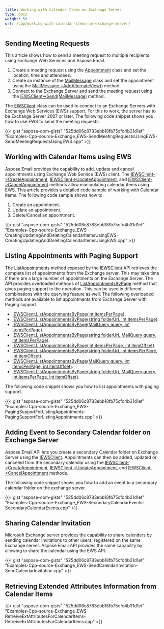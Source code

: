```yaml
---
title: Working with Calendar Items on Exchange Server
type: docs
weight: 50
url: /cpp/working-with-calendar-items-on-exchange-server/
---
```


## **Sending Meeting Requests**
This article shows how to send a meeting request to multiple recipients using Exchange Web Services and Aspose.Email.

1. Create a meeting request using the [Appointment](https://apireference.aspose.com/email/cpp/class/aspose.email.calendar.appointment) class and set the location, time and attendees.
1. Create an instance of the [MailMessage](https://apireference.aspose.com/email/cpp/class/aspose.email.mail_message) class and set the appointment using the [MailMessage->AddAlternateView()](https://docs.aspose.com/email/cppfilter-messages-from-exchange-mailbox/) method.
1. Connect to the Exchange Server and send the meeting request using the [IEWSClient->Send(MailMessage)](https://apireference.aspose.com/email/cpp/class/aspose.email.clients.exchange.web_service.i_e_w_s_client) method.

The [EWSClient](https://apireference.aspose.com/email/cpp/class/aspose.email.clients.exchange.web_service.e_w_s_client) class can be used to connect to an Exchange Servers with Exchange Web Services (EWS) support. For this to work, the server has to be Exchange Server 2007 or later. The following code snippet shows you how to use EWS to send the meeting requests.



{{< gist "aspose-com-gists" "525dd06c8783ebb18fb75cfc4b31d1ef" "Examples-Cpp-source-Exchange_EWS-SendMeetingRequestsUsingEWS-SendMeetingRequestsUsingEWS.cpp" >}}
## **Working with Calendar Items using EWS**
Aspose.Email provides the capability to add, update and cancel appointments using Exchange Web Service (EWS) client. The [IEWSClient->CreateAppointment](https://apireference.aspose.com/email/cpp/class/aspose.email.clients.exchange.web_service.i_e_w_s_client), [IEWSClient->UpdateAppointment](https://apireference.aspose.com/email/cpp/class/aspose.email.clients.exchange.web_service.i_e_w_s_client), and [IEWSClient->CancelAppointment](https://apireference.aspose.com/email/cpp/class/aspose.email.clients.exchange.web_service.i_e_w_s_client) methods allow manipulating calendar items using EWS. This article provides a detailed code sample of working with Calendar items. The following code sample shows how to:

1. Create an appointment.
1. Update an appointment.
1. Delete/Cancel an appointment.



{{< gist "aspose-com-gists" "525dd06c8783ebb18fb75cfc4b31d1ef" "Examples-Cpp-source-Exchange_EWS-CreatingUpdatingAndDeletingCalendarItemsUsingEWS-CreatingUpdatingAndDeletingCalendarItemsUsingEWS.cpp" >}}
## **Listing Appointments with Paging Support**
The [ListAppointments](https://apireference.aspose.com/email/cpp/class/aspose.email.clients.exchange.web_service.i_e_w_s_client) method exposed by the [IEWSClient](https://apireference.aspose.com/email/cpp/class/aspose.email.clients.exchange.web_service.i_e_w_s_client) API retrieves the complete list of appointments from the Exchange server. This may take time if there are a large number of appointments on the Exchange Server. The API provides overloaded methods of [ListAppointmentsByPage](https://apireference.aspose.com/email/cpp/class/aspose.email.clients.exchange.web_service.i_e_w_s_client) method that gives paging support to the operation. This can be used in different combinations with the querying feature as well. The following overloaded methods are available to list appointments from Exchange Server with Paging support.

- [IEWSClient.ListAppointmentsByPage(int itemsPerPage)](https://apireference.aspose.com/email/cpp/class/aspose.email.clients.exchange.web_service.i_e_w_s_client).
- [IEWSClient.ListAppointmentsByPage(string folderUri, int itemsPerPage)](https://apireference.aspose.com/email/cpp/class/aspose.email.clients.exchange.web_service.i_e_w_s_client).
- [IEWSClient.ListAppointmentsByPage(MailQuery query, int itemsPerPage)](https://apireference.aspose.com/email/cpp/class/aspose.email.clients.exchange.web_service.i_e_w_s_client).
- [IEWSClient.ListAppointmentsByPage(string folderUri, MailQuery query, int itemsPerPage)](https://apireference.aspose.com/email/cpp/class/aspose.email.clients.exchange.web_service.i_e_w_s_client).
- [IEWSClient.ListAppointmentsByPage(int itemsPerPage, int itemOffset)](https://apireference.aspose.com/email/cpp/class/aspose.email.clients.exchange.web_service.i_e_w_s_client).
- [IEWSClient.ListAppointmentsByPage(string folderUri, int itemsPerPage, int itemOffset)](https://apireference.aspose.com/email/cpp/class/aspose.email.clients.exchange.web_service.i_e_w_s_client).
- [IEWSClient.ListAppointmentsByPage(MailQuery query, int itemsPerPage, int itemOffset)](https://apireference.aspose.com/email/cpp/class/aspose.email.clients.exchange.web_service.i_e_w_s_client).
- [IEWSClient.ListAppointmentsByPage(string folderUri, MailQuery query, int itemsPerPage, int itemOffset)](https://apireference.aspose.com/email/cpp/class/aspose.email.clients.exchange.web_service.i_e_w_s_client).

The following code snippet shows you how to list appointments with paging support.



{{< gist "aspose-com-gists" "525dd06c8783ebb18fb75cfc4b31d1ef" "Examples-Cpp-source-Exchange_EWS-PagingSupportForListingAppointments-PagingSupportForListingAppointments.cpp" >}}
## **Adding Event to Secondary Calendar folder on Exchange Server**
Aspose.Email API lets you create a secondary Calendar folder on Exchange Server using the [IEWSClient](https://apireference.aspose.com/email/cpp/class/aspose.email.clients.exchange.web_service.i_e_w_s_client). Appointments can then be added, updated or canceled from the secondary calendar using the [IEWSClient->CreateAppointment](https://apireference.aspose.com/email/cpp/class/aspose.email.clients.exchange.web_service.i_e_w_s_client), [IEWSClient->UpdateAppointment](https://apireference.aspose.com/email/cpp/class/aspose.email.clients.exchange.web_service.i_e_w_s_client), and [IEWSClient->CancelAppointment](https://apireference.aspose.com/email/cpp/class/aspose.email.clients.exchange.web_service.i_e_w_s_client) methods. 

The following code snippet shows you how to add an event to a secondary calendar folder on the exchange server.



{{< gist "aspose-com-gists" "525dd06c8783ebb18fb75cfc4b31d1ef" "Examples-Cpp-source-Exchange_EWS-SecondaryCalendarEvents-SecondaryCalendarEvents.cpp" >}}
## **Sharing Calendar Invitation**
Microsoft Exchange server provides the capability to share calendars by sending calendar invitations to other users, registered on the same Exchange server. Aspose.Email API provides the same capability by allowing to share the calendar using the EWS API.



{{< gist "aspose-com-gists" "525dd06c8783ebb18fb75cfc4b31d1ef" "Examples-Cpp-source-Exchange_EWS-SendCalendarInvitation-SendCalendarInvitation.cpp" >}}
## **Retrieving Extended Attributes Information from Calendar Items**
{{< gist "aspose-com-gists" "525dd06c8783ebb18fb75cfc4b31d1ef" "Examples-Cpp-source-Exchange_EWS-RetreiveExtAttributesForCalendarItems-RetreiveExtAttributesForCalendarItems.cpp" >}}
